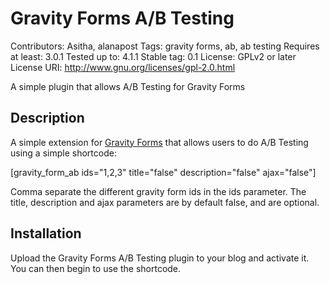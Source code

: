 # Gravity Forms A/B Testing
Contributors: Asitha, alanapost
Tags: gravity forms, ab, ab testing
Requires at least: 3.0.1
Tested up to: 4.1.1
Stable tag: 0.1
License: GPLv2 or later
License URI: http://www.gnu.org/licenses/gpl-2.0.html

A simple plugin that allows A/B Testing for Gravity Forms

## Description

A simple extension for [Gravity Forms](http://www.gravityforms.com/) that allows users to do A/B Testing using a simple shortcode:

[gravity_form_ab ids="1,2,3" title="false" description="false" ajax="false"]

Comma separate the different gravity form ids in the ids parameter. The title, description and ajax parameters are by default false, and are optional. 

## Installation

Upload the Gravity Forms A/B Testing plugin to your blog and activate it. You can then begin to use the shortcode. 